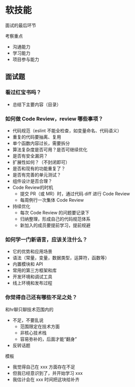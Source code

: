 # 软技能

面试的最后环节

考察重点

- 沟通能力
- 学习能力
- 项目参与能力

## 面试题

### 看过红宝书吗？

- 总结下主要内容（目录）

### 如何做 Code Review，review 哪些事项？

- 代码规范（eslint 不能全检查，如变量命名、代码语义）
- 重复的代码要抽离、复用
- 单个函数内容过长，需要拆分
- 算法复杂度是否可用？是否可继续优化
- 是否有安全漏洞？
- 扩展性如何？（不封闭即可）
- 是否和现有的功能重复了？
- 是否有完善的单元测试？
- 组件设计是否合理？
- Code Review的时机
  - 提交 PR（或 MR）时，通过代码 diff 进行 Code Review
  - 每周例行一次集体 Code Review
- 持续优化
  - 每次 Code Review 的问题要记录下
  - 归纳整理，形成自己的代码规范体系
  - 新加入的成员要提前学习，提前规避

### 如何学一门新语言，应该关注什么？

- 它的优势和应用场景
- 语法（常量，变量，数据类型，运算符，函数等）
- 内置模块和 API
- 常用的第三方框架和库
- 开发环境和调试工具
- 线上环境和发布过程

### 你觉得自己还有哪些不足之处？

和hr聊只聊技术范围内的

- 不足，不要乱说
  - 范围限定在技术方面
  - 非核心技术栈
  - 容易弥补的，后面才能“翻身”
- 反转话题

模板

- 我觉得自己在 xxx 方面存在不足
- 但我已经意识到了，并开始学习 xxx
- 我估计会在 xxx 时间把这块给补齐